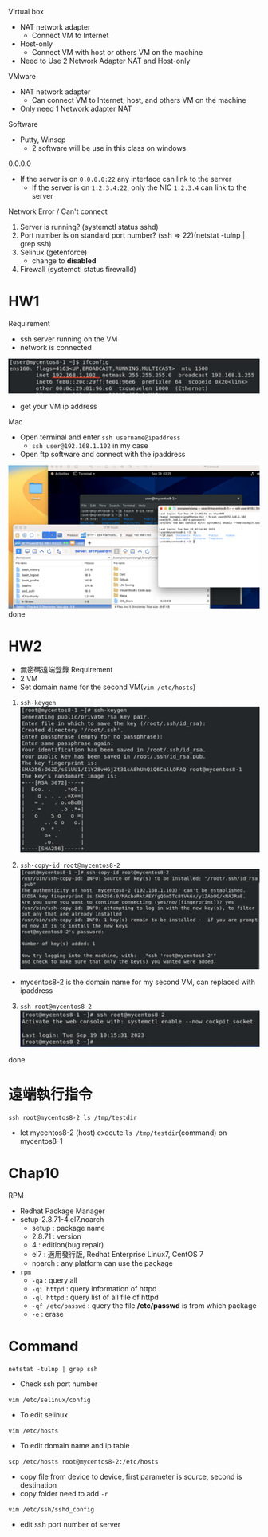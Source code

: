 Virtual box
- NAT network adapter
    - Connect VM to Internet
- Host-only
    - Connect VM with host or others VM on the machine
- Need to Use 2 Network Adapter NAT and Host-only

VMware
- NAT network adapter
    - Can connect VM to Internet, host, and others VM on the machine
- Only need 1 Network adapter NAT

Software
- Putty, Winscp
    - 2 software will be use in this class on windows

0.0.0.0
- If the server is on `0.0.0.0:22` any interface can link to the server
    - If the server is on `1.2.3.4:22`, only the NIC `1.2.3.4` can link to the server

Network Error / Can't connect
1. Server is running? (systemctl status sshd)
2. Port number is on standard port number? (ssh => 22)(netstat -tulnp | grep ssh)
3. Selinux (getenforce)
    - change to **disabled**
4. Firewall (systemctl status firewalld)

# **HW1**
Requirement
- ssh server running on the VM
- network is connected

![W2_HW1.0](Img/W2_HW1.0.png)
- get your VM ip address

Mac
- Open terminal and enter `ssh username@ipaddress`
    - `ssh user@192.168.1.102` in my case
- Open ftp software and connect with the ipaddress

![W2_HW1.1](Img/W2_HW1.1.png)
done

# **HW2**
- 無密碼遠端登錄
Requirement
- 2 VM
- Set domain name for the second VM(`vim /etc/hosts`)

1. `ssh-keygen`
![ssh-keygen](Img/W2_HW2.0.png)

2. `ssh-copy-id root@mycentos8-2`
![ssh-copy-id](Img/W2_HW2.1.png)
- mycentos8-2 is the domain name for my second VM, can replaced with ipaddress

3. `ssh root@mycentos8-2`
![loginwithoutpassword](Img/W2_HW2.2.png)

done

# **遠端執行指令**
`ssh root@mycentos8-2 ls /tmp/testdir`
- let mycentos8-2 (host) execute `ls /tmp/testdir`(command) on mycentos8-1

# **Chap10**
RPM
- Redhat Package Manager
- setup-2.8.71-4.el7.noarch
    - setup : package name
    - 2.8.71 : version
    - 4 : edition(bug repair)
    - el7 : 適用發行版, Redhat Enterprise Linux7, CentOS 7
    - noarch : any platform can use the package
- `rpm`
    - `-qa` : query all
    - `-qi httpd` : query information of httpd
    - `-ql httpd` : query list of all file of httpd
    - `-qf /etc/passwd` : query the file **/etc/passwd** is from which package
    - `-e` : erase

# **Command**
`netstat -tulnp | grep ssh`
- Check ssh port number

`vim /etc/selinux/config`
- To edit selinux

`vim /etc/hosts`
- To edit domain name and ip table

`scp /etc/hosts root@mycentos8-2:/etc/hosts`
- copy file from device to device, first parameter is source, second is destination
- copy folder need to add `-r`

`vim /etc/ssh/sshd_config`
- edit ssh port number of server